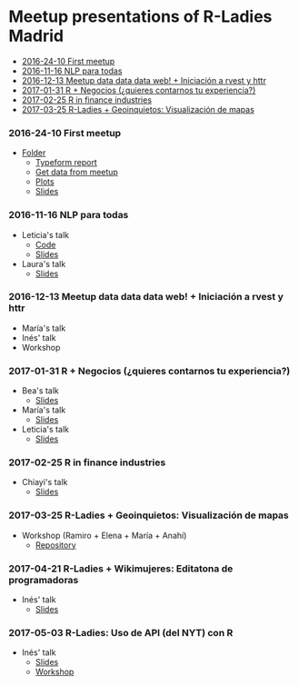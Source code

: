 # Meetup presentations of R-Ladies Madrid

<!-- TOC depthFrom:3 depthTo:6 withLinks:1 updateOnSave:1 orderedList:0 -->

- [2016-24-10 First meetup](#2016-24-10-first-meetup)
- [2016-11-16 NLP para todas](#2016-11-16-nlp-para-todas)
- [2016-12-13 Meetup data data data web! + Iniciación a rvest y httr](#2016-12-13-meetup-data-data-data-web-iniciacin-a-rvest-y-httr)
- [2017-01-31 R + Negocios (¿quieres contarnos tu experiencia?)](#2017-01-31-r-negocios-quieres-contarnos-tu-experiencia)
- [2017-02-25 R in finance industries](#2017-02-25-r-in-finance-industries)
- [2017-03-25 R-Ladies + Geoinquietos: Visualización de mapas](#2017-03-25-r-ladies-geoinquietos-visualizacin-de-mapas)

<!-- /TOC -->

### 2016-24-10 First meetup
- [Folder](https://github.com/rladies/meetup-presentations_madrid/tree/master/madrid_20161024_first-presentation)
	- [Typeform report](https://github.com/rladies/meetup-presentations_madrid/blob/master/madrid_20161024_first-presentation/R-Ladies%20pre-first%20Madrid-report.csv)
	- [Get data from meetup](https://github.com/rladies/meetup-presentations_madrid/blob/master/madrid_20161024_first-presentation/getdata_meetup.R)
	- [Plots](https://github.com/rladies/meetup-presentations_madrid/blob/master/madrid_20161024_first-presentation/getdata_meetup.R)
	- [Slides](https://docs.google.com/presentation/d/1e-YucRxJd3Ub92hq5iN_wr2EL4Cy_BUY4IsKDjCmDYM/edit#slide=id.g35f391192_00)

### 2016-11-16 NLP para todas

- Leticia's talk
	- [Code](https://github.com/nimbusaeta/Friends)
	- [Slides](https://dl.dropboxusercontent.com/u/5638597/NLP%20con%20R%20-%20Friends.pptx)
- Laura's talk
	- [Slides](https://drive.google.com/open?id=1S0w6PPkzjzX2lxigbBGbrVJamyHdGp3_UMhgDth6A5s)

### 2016-12-13 Meetup data data data web! + Iniciación a rvest y httr

- María's talk
- Inés' talk
- Workshop

### 2017-01-31 R + Negocios (¿quieres contarnos tu experiencia?)

- Bea's talk
	- [Slides](https://drive.google.com/open?id=1TaX1vijAk8y57uPnrsvf9HpsObUZ5O4634aZNDviDjM)
- María's talk
	- [Slides](https://github.com/mariamedp/rladies-negocio)
- Leticia's talk
	- [Slides](https://t.co/kbMnibgO6G)

### 2017-02-25 R in finance industries
- Chiayi's talk
	- [Slides](https://github.com/rladies/meetup-presentations_madrid/tree/master/madrid_20170225_r-finance/R-Ladies_Madrid_20170225.pdf)

### 2017-03-25 R-Ladies + Geoinquietos: Visualización de mapas
- Workshop (Ramiro + Elena + María + Anahí)
	- [Repository](https://github.com/GeoinquietosMadrid/datavis-with-r)

### 2017-04-21 R-Ladies + Wikimujeres: Editatona de programadoras
- Inés' talk
	- [Slides](https://github.com/rladies/meetup-presentations_madrid/tree/master/madrid_20170421_editatona)

### 2017-05-03 R-Ladies: Uso de API (del NYT) con R
- Inés' talk
	- [Slides](https://github.com/rladies/meetup-presentations_madrid/tree/master/madrid_20170503_api_periodismo_datos)
	- [Workshop](https://github.com/rladies/meetup-presentations_madrid/tree/master/madrid_20170503_api_periodismo_datos)

